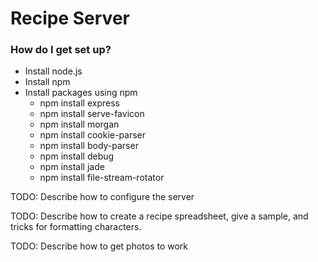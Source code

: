 # Recipe Server #

### How do I get set up? ###

* Install node.js
* Install npm
* Install packages using npm
    * npm install express
    * npm install serve-favicon
    * npm install morgan
    * npm install cookie-parser
    * npm install body-parser
    * npm install debug
    * npm install jade
    * npm install file-stream-rotator

TODO: Describe how to configure the server

TODO: Describe how to create a recipe spreadsheet, give a sample, and tricks for formatting characters.

TODO: Describe how to get photos to work
